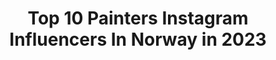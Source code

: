 ---
title: Top 10 Painters Instagram Influencers In Norway in 2023
description: >-
  Find top painters Instagram influencers in Norway in 2023. Most popular hashtags: #norway #portrait #nature #artoftheday.
platform: Instagram
hits: 16
text_top: See the best Instagram influencers on inBeat.
text_bottom: Our search engine has 16 Instagram influencers like this in Norway for you to connect with.
profiles:
  - username: "nicholas_oleary_art"
    fullname: >-
      Nicholas O'Leary
    bio: >-
      Painter based in Bergen, Norway DM for enquiries. Workshop:
    location: "Norway"
    followers: 30388
    engagement: 1047
    commentsToLikes: 0.013963
    id: ck15sklrbdh9e0i193tbgj021
    verified: false
    hashtags: "#paintingfromlife, #pleinairpainting, #oilpaint, #norway"
  - username: "painter_isse"
    fullname: >-
      Painter Isse 🌸
    bio: >-
      Sikkens Painter Norway 🇳🇴 Work for @lakkserviceas ••••••••••••••• I have passion & love for the Automotive Industry!🔥 •••••••••••••••• Wife💍
    location: "Norway"
    followers: 42918
    engagement: 408
    commentsToLikes: 0.042744
    id: ck0vzmehd9tet0i19xaisulu3
    verified: false
    hashtags: "#sikkenspaint, #boothcriminalz, #tempofighter, #carpaint"
  - username: "nina_carlsen_photo"
    fullname: >-
      Nina, Norway
    bio: >-
      Welcome to my world❤️ Norgesmester i foto 2019 og 2020🎖️ No tutorials or workshops😊 I edit in Photoshop🎨 I follow my heart and do what I love❤️
    location: "Norway"
    followers: 61821
    engagement: 441
    commentsToLikes: 0.017548
    id: ck0w4lkuiz6j30i19isnzhq8y
    verified: false
    hashtags: "#finearts, #photographie, #fineart, #nature"
  - username: "perunoiversen"
    fullname: >-
      Per-Uno Iversen 🇳🇴
    bio: >-
      Takk til alle som følger meg, for alle "likes" og hyggelige kommentarer. Dette er mitt liv. Nyter naturen hele året. Ha en fin dag! ☺
    location: "Norway"
    followers: 5390
    engagement: 752
    commentsToLikes: 0.031074
    id: ckap43smo5puf0i780yumniz6
    verified: false
    hashtags: "#colour, #walking, #eating, #trees"
  - username: "340i_es"
    fullname: >-
      E.Skjefraas
    bio: >-
      ✖️BMW F31 340i ✖️BC Forged ✖️KW DDC ✖️M performance Power&Sound kit ✖️Member of @bmw_andhamann crew ✖️Sponsor: @kamikaze_collection_norway
    location: "Norway"
    followers: 4684
    engagement: 1425
    commentsToLikes: 0.043144
    id: ck6tytkld5rts0j71olg45uug
    verified: false
    hashtags: "#f31, #bmwgram, #falkenspotting, #brembo"
  - username: "elfpirate"
    fullname: >-
      The Elf-Pirate, King of Nerds
    bio: >-
      The Elf-Pirate 👑✨ Actor, Music promoter, Streamer, Cosplayer, Singing comedian and Tolkien nerd. Pirate ☠️ Elf 🌿 Archer 🏹 Nature 🍃 @tolkienslegacy
    location: "Norway"
    followers: 41029
    engagement: 272
    commentsToLikes: 0.021153
    id: ck134gyjuwd7i0i19d41nfsxb
    verified: false
    hashtags: "#norway, #lotr, #elf, #odda"
  - username: "krimz.kramz"
    fullname: >-
      Benny
    bio: >-
      𝐔𝐧𝐤𝐧𝐨𝐰𝐧 𝐏𝐥𝐞𝐚𝐬𝐮𝐫𝐞𝐬
    location: "Norway"
    followers: 10489
    engagement: 618
    commentsToLikes: 0.012724
    id: ckf5xiu07vu8f0j232jebnft4
    verified: false
    hashtags: "#haugesund, #krimzkramz, #krimz, #haugesundsentrum"
  - username: "_bakerina"
    fullname: >-
      Baked by a Ballerina
    bio: >-
      ~Sharing my passion for bakes and makes ~Aspiring {and failing} pinterest artist ~Norwegian ballet dancer ~@heidicbc_ ~@go_vegan_nordic Ambassador ✨
    location: "Norway"
    followers: 12245
    engagement: 513
    commentsToLikes: 0.149504
    id: ck134m3ngx3j30i19wzytx5m4
    verified: false
    hashtags: "#veganmeal, #oats, #veganyogurt, #govegan"
  - username: "malinvernvik"
    fullname: >-
      Malin | FASHION CONTENT
    bio: >-
      💗 Colours makes me happy! 🤎 Sharing my outfits and fashion inspo 🤎 Helping you beat the algorithm 💌 malinvernvik@yahoo.com Tiktok👇🏼
    location: "Norway"
    followers: 3136
    engagement: 1339
    commentsToLikes: 0.294783
    id: ck5py9ua7uzh80i11nujkhwh7
    verified: false
    hashtags: "#cvshed, #hypebaestyle, #culturemaxed, #minmote"
  - username: "sisseltoven"
    fullname: >-
      Sissel Toven Norway 🇳🇴
    bio: >-
      Welcome to my gallery☺️Love drawing portraits✍🏻💕Hope to inspire some🌹 Feel free to follow❤️ 👉🏻Facebook : Tegninger svart/hvitt
    location: "Norway"
    followers: 21417
    engagement: 142
    commentsToLikes: 0.112178
    id: ck8t6ag6ycv5u0j78ef529ti8
    verified: false
    hashtags: "#pencilart, #worldofartists, #hypnotizing, #worldofpencils"
---
